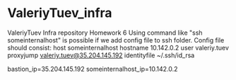 # ValeriyTuev_infra
ValeriyTuev Infra repository
Homework 6
Using command like "ssh someinternalhost" is possible if we add config file to ssh folder. Config file should consist:
host someinternalhost
	hostname 10.142.0.2
	user valeriy.tuev
	proxyjump valeriy.tuev@35.204.145.192
	identityfile ~/.ssh/id_rsa

bastion_ip=35.204.145.192
someinternalhost_ip=10.142.0.2
